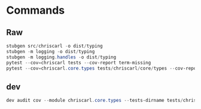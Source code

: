 # Commands

## Raw
```powershell
stubgen src/chriscarl -o dist/typing
stubgen -m logging -o dist/typing
stubgen -m logging.handles -o dist/typing
pytest --cov=chriscarl tests --cov-report term-missing
pytest --cov=chriscarl.core.types tests/chriscarl/core/types --cov-report term-missing
```

## dev
```powershell
dev audit cov --module chriscarl.core.types --tests-dirname tests/chriscarl/core/types
```